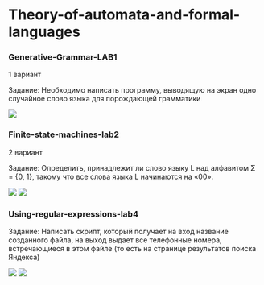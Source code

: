 # Theory-of-automata-and-formal-languages
<h3> Generative-Grammar-LAB1</h3>
<p>1 вариант</p>
<p>Задание: Необходимо написать программу, выводящую на экран одно случайное слово языка для порождающей грамматики</p>
<img src="https://github.com/Serveresty/Theory-of-automata-and-formal-languages/blob/main/Generative-grammar-lab1/resultsPNG/Screenshot_1.png">

<h3> Finite-state-machines-lab2</h3>
<p>2 вариант</p>
<p>Задание: Определить, принадлежит ли слово языку L над алфавитом Σ = {0, 1}, такому что все слова языка L начинаются на «00».</p>
<img src="https://github.com/Serveresty/Theory-of-automata-and-formal-languages/blob/main/finite-state-machines-lab2/results/result.png">
<img src="https://github.com/Serveresty/Theory-of-automata-and-formal-languages/blob/main/finite-state-machines-lab2/results/resultTests.jpg">

<h3> Using-regular-expressions-lab4</h3>
<p>Задание: Написать скрипт, который получает на вход название созданного файла, на выход выдает все телефонные номера, встречающиеся в этом файле (то есть на странице результатов поиска Яндекса)</p>
<img src="https://github.com/Serveresty/Theory-of-automata-and-formal-languages/blob/main/Using-regular-expressions-lab4/results/res1.png">
<img src="https://github.com/Serveresty/Theory-of-automata-and-formal-languages/blob/main/Using-regular-expressions-lab4/results/res2.png">
